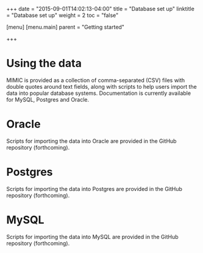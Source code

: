 +++
date = "2015-09-01T14:02:13-04:00"
title = "Database set up"
linktitle = "Database set up"
weight = 2
toc = "false"

[menu]
  [menu.main]
    parent = "Getting started"

+++

# Using the data

MIMIC is provided as a collection of comma-separated (CSV) files with double quotes around text fields, along with scripts to help users import the data into popular database systems. Documentation is currently available for MySQL, Postgres and Oracle.

# Oracle

Scripts for importing the data into Oracle are provided in the GitHub repository (forthcoming).

# Postgres

Scripts for importing the data into Postgres are provided in the GitHub repository (forthcoming).

# MySQL

Scripts for importing the data into MySQL are provided in the GitHub repository (forthcoming).

